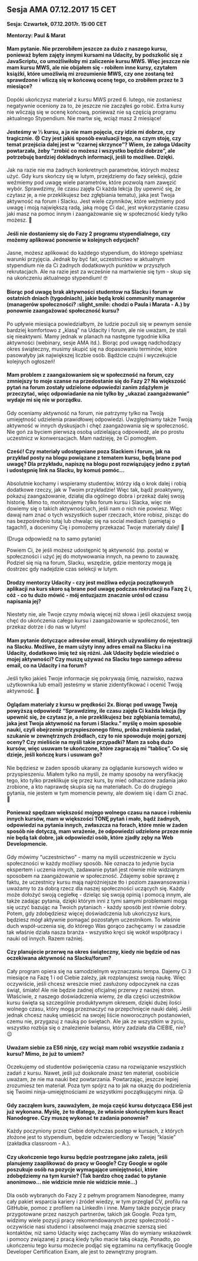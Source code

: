 ## Sesja AMA 07.12.2017 15 CET

**Sesja: Czwartek, 07.12.2017r. 15:00 CET**

**Mentorzy: Paul & Marat**

#### Mam pytanie. Nie przerobiłem jeszcze za dużo z naszego kursu, ponieważ byłem zajęty innymi kursami na Udacity, by podszkolić się z JavaScriptu, co umożliwiłoby mi zaliczenie kursu MWS. Więc jeszcze nie mam kursu MWS, ale nie obijałem się - robiłem inne kursy, czytałem książki, które umożliwią mi zrozumienie MWS, czy one zostaną też sprawdzone i wliczą się w końcową ocenę tego, co zrobiłem przez te 3 miesiące?

Dopóki ukończysz materiał z kursu MWS przed 6. lutego, nie zostaniesz negatywnie oceniony za to, że jeszcze nie zacząłeś go robić. Extra kursy nie wliczają się w ocenę końcową, ponieważ nie są częścią programu aktualnego Stypendium. Nie martw się, wciąż masz 2 miesiące!

#### Jesteśmy w ⅓ kursu, a ja nie mam pojęcia, czy idzie mi dobrze, czy tragicznie. :persevere: Czy jest jakiś sposób ewaluacji tego, na czym stoję, czy temat przejścia dalej jest w “czarnej skrzynce”? Wiem, że załoga Udacity powtarzała, żeby “zrobić co możesz i wszystko będzie dobrze”, ale potrzebuję bardziej dokładnych informacji, jeśli to możliwe. Dzięki.

Jak na razie nie ma żadnych konkretnych parametrów, których możesz użyć. Gdy kurs skończy się w lutym, przejdziemy do fazy selekcji, gdzie weźmiemy pod uwagę wiele parametrów, które pozwolą nam zawęzić wybór. Sprawdzimy, ile czasu zajęła Ci każda lekcja (by upewnić się, że czytasz je, a nie przeklikujesz bez zgłębiania tematu), jaka jest Twoja aktywność na forum i Slacku. Jest wiele czynników, które weźmiemy pod uwagę i moją największą radą, jaką mogę Ci dać, jest wykorzystanie czasu jaki masz na pomoc innym i zaangażowanie się w społeczność kiedy tylko możesz. :slightly_smiling_face:

#### Jeśli nie dostaniemy się do Fazy 2 programu stypendialnego, czy możemy aplikować ponownie w kolejnych edycjach?

Jasne, możesz aplikować do każdego stypendium, do którego spełniasz warunki przyjęcia. Jednak by być fair, uczestnictwo w aktualnym stypendium nie da Ci żadnych dodatkowych punktów w przyszłych rekrutacjach. Ale na razie jest za wcześnie na martwienie się tym - skup się na ukończeniu aktualnego stypendium! :nerd_face:

#### Biorąc pod uwagę brak aktywności studentow na Slacku i forum w ostatnich dniach (tygodniach), jakie będą kroki community managerów (managerów społeczności? :slight_smile: chodzi o Paula i Marata - A.) by ponownie zaangażować społeczność kursu?

Po upływie miesiąca powiedziałbym, że ludzie poczuli się w pewnym sensie bardziej komfortowo z „klasą” na Udacity i forum, ale nie uważam, że stali się nieaktywni. Mamy jednak w planach na następne tygodnie kilka aktywności (webinary, sesje AMA itd.). Biorąc pod uwagę nadchodzący okres świąteczny, musimy skupić się na dopasowaniu terminów, które pasowałyby jak największej liczbie osób. Bądźcie czujni i wyczekujcie kolejnych ogłoszeń!

#### Mam problem z zaangażowaniem się w społeczność na forum, czy zmniejszy to moje szanse na przedostanie się do Fazy 2? Na większość pytań na forum zostały udzielone odpowiedzi zanim zdążyłem je przeczytać, więc odpowiadanie na nie tylko by „ukazać zaangażowanie” wydaje mi się nie w porządku.

Gdy oceniamy aktywność na forum, nie patrzymy tylko na Twoją umiejętność udzielenia prawidłowej odpowiedzi. Uwzględniamy także Twoją aktywność w innych dyskusjach i chęć zaangażowania się w społeczność. Nie goń za byciem pierwszą osobą udzielającą odpowiedź, ale po prostu uczestnicz w konwersacjach. Mam nadzieję, że Ci pomogłem.

#### Cześć! Czy materiały udostępniane poza Slackiem i forum, jak na przykład posty na blogu powiązane z tematem kursu, będą brane pod uwagę? Dla przykładu, napiszę na blogu post rozwiązujący jedno z pytań i udostępnię link na Slacku, by komuś pomóc…

Absolutnie kochamy i wspieramy studentów, którzy idą o krok dalej i robią dodatkowe rzeczy, jak w Twoim przykładzie! Więc tak, bądź proaktywny, pokazuj zaangażowanie, działaj dla ogólnego dobra i przekaż dalej swoją historię.
Mimo to, monitorujemy tylko forum kursu i Slacka, więc nie dowiemy się o takich aktywnościach, jeśli nam o nich nie powiesz. Więc dawaj nam znać o tych wszystkich super rzeczach, które robisz, pisząc do nas bezpośrednio tutaj lub chwaląc się na social mediach (pamiętaj o tagach!), a docenimy Cię i pomożemy przekazać Twoje materiały dalej! :raised_hands:

(Druga odpowiedź na to samo pytanie)

Powiem Ci, że jeśli możesz udostępnić tę aktywność (np. posta) w społeczności i użyć jej do motywowania innych, na pewno to zauważę. Podziel się nią na forum, Slacku, wszędzie, gdzie mentorzy mogą ją dostrzec gdy nadejdzie czas selekcji w lutym.

#### Drodzy mentorzy Udacity - czy jest możliwa edycja początkowych aplikacji na kurs skoro są brane pod uwagę podczas rekrutacji na Fazę 2 i, cóż - co tu dużo mówić - mój entuzjazm znacznie urósł od czasu napisania jej?

Niestety nie, ale Twoje czyny mówią więcej niż słowa i jeśli okazujesz swoją chęć do ukończenia całego kursu i zaangażowanie w społeczność, ten przekaz dotrze i do nas w lutym!

#### Mam pytanie dotyczące adresów email, których używaliśmy do rejestracji na Slacku. Możliwe, że mam użyty inny adres email na Slacku i na Udacity, dodatkowo imię też się różni. Jak Udacity będzie wiedzieć o mojej aktywności? Czy muszę używać na Slacku tego samego adresu email, co na Udacity i na forum?

Jeśli tylko jakieś Twoje informacje się pokrywają (imię, nazwisko, nazwa użytkownika lub email) jesteśmy w stanie zidentyfikować i ocenić Twoją aktywność. :slightly_smiling_face:

#### Oglądam materiały z kursu w prędkości 2x. Biorąc pod uwagę Twoją powyższą odpowiedź “Sprawdzimy, ile czasu zajęła Ci każda lekcja (by upewnić się, że czytasz je, a nie przeklikujesz bez zgłębiania tematu), jaka jest Twoja aktywność na forum i Slacku.” myślę o moim sposobie nauki, czyli obejrzenie przyspieszonego filmu, próba zrobienia zadań, szukanie w zewnętrznych źródłach, czy to nie spowoduje mojej gorszej oceny? Czy mieliście na myśli takie przypadki? Mam za sobą dużo kursów, więc usuwam te ukończone, które zagracają mi “tablicę”. Co się dzieje, jeśli kończę kurs i usuwam go?

Nie będziesz w żaden sposób ukarany za oglądanie kursowych wideo w przyspieszeniu. Miałem tylko na myśli, że mamy sposoby na weryfikację tego, kto tylko przeklikuje się przez kurs, by mieć odhaczone zadania jako zrobione, a kto naprawdę skupia się na materiałach. Co do drugiego pytania, nie jestem w tym momencie pewny, ale dowiem się i dam Ci znać. :slightly_smiling_face:

#### Ponieważ spędzam większość mojego wolnego czasu na nauce i robieniu innych kursów, mam w większości TONĘ pytań i mało, bądź żadnych, odpowiedzi na pytania innych, zwłaszcza na forach, które mnie w żaden sposób nie dotyczą, mam wrażenie, że odpowiedzi udzielone przeze mnie nie będą tak dobre, jak odpowiedzi osób, które zjadły zęby na Web Developmencie.

Gdy mówimy “uczestnictwo” - mamy na myśli uczestniczenie w życiu społeczności w każdy możliwy sposób. Nie oznacza to jedynie bycia ekspertem i uczenia innych, zadawanie pytań jest równie mile widzianym sposobem na zaangażowanie w społeczność. Zdajemy sobie sprawę z faktu, że uczestnicy kursu mają najróżniejsze tło i poziom zaawansowania i uważamy to za dobrą rzecz dla naszej społeczności uczących się. Każdy może dołożyć swoją cegiełkę - dzieląc się swoją opinią i pomocą innym, ale także zadając pytania, dzięki którym inni z tymi samymi problemami mogą się uczyć bazując na Twoich pytaniach - każdy sposób jest równie dobry. Potem, gdy zdobędziesz więcej doświadczenia lub ukończysz kurs, będziesz mógł aktywnie pomagać pozostałym uczestnikom. To właśnie duch współ-uczenia się, do którego Was gorąco zachęcamy i w zasadzie tak właśnie działa nasza branża - wszystko kręci się wokół współpracy i nauki od innych. Razem raźniej.

#### Czy planujecie przerwę na okres świąteczny, kiedy nie będzie od nas oczekiwana aktywność na Slacku/forum?

Cały program opiera się na samodzielnym wyznaczaniu tempa. Dajemy Ci 3 miesiące na Fazę 1 i od Ciebie zależy, jak rozplanujesz swoją naukę. Więc oczywiście, jeśli chcesz wreszcie mieć zasłużony odpoczynek na czas świąt, śmiało! Ale nie będzie żadnej oficjalnej przerwy z naszej stron. Właściwie, z naszego doświadczenia wiemy, że dla części uczestników kursu święta są szczególnie produktywnym okresem, dzięki dużej ilości wolnego czasu, który mogą przeznaczyć na przepchnięcie nauki dalej. Jeśli jednak chcesz naukę umieścić na swojej liście noworocznych postanowień, czemu nie, przygazuj z nauką po świętach. Ale jak ze wszystkim w życiu, wszystko rozbija się o znalezienie balansu, który zadziała dla CIEBIE, nie? :wink:

#### Uważam siebie za ES6 ninję, czy wciąż mam robić wszystkie zadania z kursu? Mimo, że już to umiem?

Oczekujemy od studentów poświęcenia czasu na rozwiązanie wszystkich zadań z kursu. Nawet, jeśli już doskonale znasz ten materiał, osobiście uważam, że nie ma nauki bez powtarzania. Powtarzając, jeszcze lepiej zrozumiesz ten materiał. Poza tym spójrz na to jak na okazję do podzielenia się Twoimi ninja-umiejętnościami ze wszystkimi początkującymi ninja. :stuck_out_tongue:

#### Gdy zacząłem kurs, zauważyłem, że moja część kursu dotycząca ES6 jest już wykonana. Myślę, że to dlatego, że właśnie skończyłem kurs React Nanodegree. Czy muszę wykonać te zadania ponownie?

Każdy poczyniony przez Ciebie dotychczas postęp w kursach, z których złożone jest to stypendium, będzie odzwierciedlony w Twojej “klasie” (zakładka classroom - A.).

#### Czy ukończenie tego kursu będzie postrzegane jako zaleta, jeśli planujemy zaaplikować do pracy w Google? Czy Google w ogóle poszukuje osób na pozycje wymagające umiejętności, które zdobędziemy na tym kursie? (Tak bardzo chcę zadać to pytanie anonimowo… nie widzicie mnie nie widzicie mnie…)

Dla osób wybranych do Fazy 2 z pełnym programem Nanodegree, mamy cały pakiet wsparcia kariery i źródeł wiedzy, w tym przegląd CV, profilu na GitHubie, pomoc z profilem na LinkedIn i inne. Mamy także pozycje pracy przygotowane przez naszych partnerów, takich jak Google. Poza tym, widzimy wiele pozycji pracy rekomendowanych przez społeczność - oczywiście nasi studenci i absolwenci mają znacznie szerszą sieć kontaktów, niż samo Udacity więc zachęcamy Was do wymiany wskazówek i pomocy związanej z pracą kiedy tylko macie taką okazję. Ponadto, po ukończeniu tego kursu możecie podjąć się egzaminu na certyfikację Google Developer Certification Exam, ale jest to zewnętrzny program.
